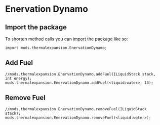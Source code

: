 # Enervation Dynamo

## Import the package
To shorten method calls you can [import](/AdvancedFunctions/Import/) the package like so:
```zenscript
import mods.thermalexpansion.EnervationDynamo;
```


## Add Fuel

```zenscript
//mods.thermalexpansion.EnervationDynamo.addFuel(ILiquidStack stack, int energy);
mods.thermalexpansion.EnervationDynamo.addFuel(<liquid:water>, 13);
```

## Remove Fuel

```zenscript
//mods.thermalexpansion.EnervationDynamo.removeFuel(ILiquidStack stack);
mods.thermalexpansion.EnervationDynamo.removeFuel(<liquid:water>);
```